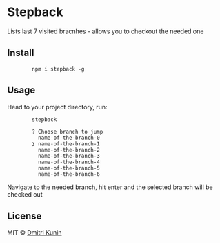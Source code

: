 # Stepback

Lists last 7 visited bracnhes - allows you to checkout the needed one

## Install 

            npm i stepback -g

## Usage

Head to your project directory, run:
            
            stepback

            ? Choose branch to jump
              name-of-the-branch-0
            ❯ name-of-the-branch-1
              name-of-the-branch-2
              name-of-the-branch-3
              name-of-the-branch-4
              name-of-the-branch-5
              name-of-the-branch-6

Navigate to the needed branch, hit enter and the selected branch will be checked out

## License

MIT © [Dmitri Kunin](http://dkun.in)